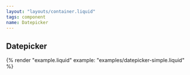 ```yaml
---
layout: "layouts/container.liquid"
tags: component
name: Datepicker
---
```

## Datepicker

{% render "example.liquid" example: "examples/datepicker-simple.liquid" %}
